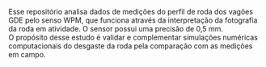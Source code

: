 Esse repositório analisa dados de medições do perfil de roda dos vagões GDE pelo senso WPM, que funciona através da interpretação da fotografia da roda em atividade. O sensor possui uma precisão de 0,5 mm.\
O propósito desse estudo é validar e complementar simulações numéricas computacionais do desgaste da roda pela comparação com as medições em campo.
